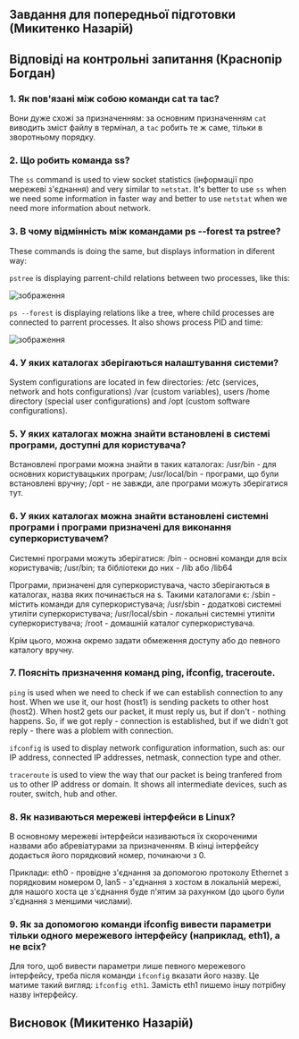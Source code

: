 ## Завдання для попередньої підготовки (Микитенко Назарій)


## Відповіді на контрольні запитання (Краснопір Богдан) 

### 1. Як пов'язані між собою команди cat та tac? 

Вони дуже схожі за призначенням: за основним призначенням `cat` виводить зміст файлу в термінал, а `tac` робить те ж саме, тільки в зворотньому порядку.

### 2. Що робить команда ss?

The `ss` command is used to view socket statistics (інформації про мережеві з'єднання) and very similar to `netstat`. It's better to use `ss` when we need some information in faster way and better to use `netstat` when we need more information about network.

### 3. В чому відмінність між командами ps --forest та pstree?

These commands is doing the same, but displays information in diferent way:

`pstree` is displaying parrent-child relations between two processes, like this:

![зображення](https://github.com/user-attachments/assets/f1d21850-0a30-4ba8-abab-c823c947319e)

`ps --forest` is displaying relations like a tree, where child processes are connected to parrent processes. It also shows process PID and time:

![зображення](https://github.com/user-attachments/assets/f838ba9f-49bd-4eee-9e79-2cbaafbc787e)

### 4. У яких каталогах зберігаються налаштування системи?

System configurations are located in few directories: /etc (services, network and hots configurations) /var (custom variables), users /home directory (special user configurations) and /opt (custom software configurations).

### 5. У яких каталогах можна знайти встановлені в системі програми, доступні для користувача?

Встановлені програми можна знайти в таких каталогах: /usr/bin - для основних користувацьких програм; /usr/local/bin - програми, що були встановлені вручну; /opt - не завжди, але програми можуть зберігатися тут.

### 6. У яких каталогах можна знайти встановлені системні програми і програми призначені для виконання суперкористувачем?

Системні програми можуть зберігатися: /bin - основні команди для всіх користувачів; /usr/bin; та бібліотеки до них - /lib або /lib64

Програми, призначені для суперкористувача, часто зберігаються в каталогах, назва яких починається на s. Такими каталогами є: /sbin - містить команди для суперкористувача; /usr/sbin - додаткові системні утиліти суперкористувача; /usr/local/sbin - локальні системні утиліти суперкористувача; /root - домашній каталог суперкористувача.

Крім цього, можна окремо задати обмеження доступу або до певного каталогу вручну.

### 7. Поясніть призначення команд ping, ifconfig, traceroute.

`ping` is used when we need to check if we can establish connection to any host. When we use it, our host (host1) is sending packets to other host (host2). When host2 gets our packet, it must reply us, but if don't - nothing happens. So, if we got reply - connection is established, but if we didn't got reply - there was a ploblem with connection.

`ifconfig` is used to display network configuration information, such as: our IP address, connected IP addresses, netmask, connection type and other.

`traceroute` is used to view the way that our packet is being tranfered from us to other IP address or domain. It shows all intermediate devices, such as router, switch, hub and other.

### 8. Як називаються мережеві інтерфейси в Linux?

В основному мережеві інтерфейси називаються їх скороченими назвами або абревіатурами за призначенням. В кінці інтерфейсу додається його порядковий номер, починаючи з 0. 

Приклади: eth0 - провідне з'єднання за допомогою протоколу Ethernet з порядковим номером 0, lan5 - з'єднання з хостом в локальній мережі, для нашого хоста це з'єднання буде п'ятим за рахунком (до цього були з'єднання з меншими числами).

### 9. Як за допомогою команди ifconfig вивести параметри тільки одного мережевого інтерфейсу (наприклад, eth1), а не всіх?

Для того, щоб вивести параметри лише певного мережевого інтерфейсу, треба після команди `ifconfig` вказати його назву. Це матиме такий вигляд: `ifconfig eth1`. Замість eth1 пишемо іншу потрібну назву інтерфейсу.

## Висновок (Микитенко Назарій)

